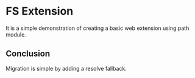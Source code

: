 # FS Extension

It is a simple demonstration of creating a basic web extension using path module.

## Conclusion

Migration is simple by adding a resolve fallback.

